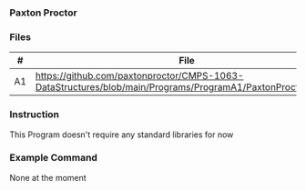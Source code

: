 
### Paxton Proctor

### Files

|   #   | File            | Description                                        |
| :---: | --------------- | -------------------------------------------------- |
|   A1 | https://github.com/paxtonproctor/CMPS-1063-DataStructures/blob/main/Programs/ProgramA1/PaxtonProctorA1.cpp |

### Instruction

This Program doesn't require any standard libraries for now

### Example Command

None at the moment
